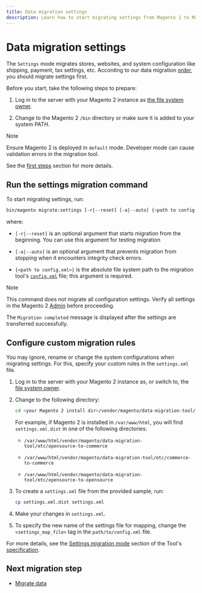 ```yaml
---
title: Data migration settings
description: Learn how to start migrating settings from Magento 1 to Magento 2 with the Data Migration Tool.
---
```


# Data migration settings

The `Settings` mode migrates stores, websites, and system configuration like shipping, payment, tax settings, etc.
According to our data migration [order](overview.md#migration-order), you should migrate settings first.

Before you start, take the following steps to prepare:

1. Log in to the server with your Magento 2 instance as [the file system owner](https://devdocs.magento.com/guides/v2.4/install-gde/prereq/file-sys-perms-over.html).

1. Change to the Magento 2 `/bin` directory or make sure it is added to your system PATH.

>[!NOTE]
>
>Ensure Magento 2 is deployed in `default` mode. Developer mode can cause validation errors in the migration tool.


See the [first steps](overview.md#first-steps) section for more details.

## Run the settings migration command

To start migrating settings, run:

```bash
bin/magento migrate:settings [-r|--reset] [-a|--auto] {<path to config.xml>}
```

where:

*  `[-r|--reset]` is an optional argument that starts migration from the beginning. You can use this argument for testing migration

*  `[-a|--auto]` is an optional argument that prevents migration from stopping when it encounters integrity check errors.

*  `{<path to config.xml>}` is the absolute file system path to the migration tool's [`config.xml`](../configure.md#configure-migration-in-vendor-folder) file; this argument is required.

>[!NOTE]
>
>This command does not migrate all configuration settings. Verify all settings in the Magento 2 [Admin](https://glossary.magento.com/admin) before proceeding.


The `Migration completed` message is displayed after the settings are transferred successfully.

## Configure custom migration rules

You may ignore, rename or change the system configurations when migrating settings. For this, specify your custom rules in the `settings.xml` file.

1. Log in to the server with your Magento 2 instance as, or switch to, the [file system owner](https://devdocs.magento.com/guides/v2.4/install-gde/prereq/file-sys-perms-over.html).

1. Change to the following directory:

   ```bash
   cd <your Magento 2 install dir>/vendor/magento/data-migration-tool/etc/<edition-to-edition>
   ```

   For example, if Magento 2 is installed in `/var/www/html`, you will find `settings.xml.dist` in one of the following directories:

   *  `/var/www/html/vendor/magento/data-migration-tool/etc/opensource-to-commerce`

   *  `/var/www/html/vendor/magento/data-migration-tool/etc/commerce-to-commerce`

   *  `/var/www/html/vendor/magento/data-migration-tool/etc/opensource-to-opensource`

1. To create a `settings.xml` file from the provided sample, run:

   ```bash
   cp settings.xml.dist settings.xml
   ```

1. Make your changes in `settings.xml`.

1. To specify the new name of the settings file for mapping, change the `<settings_map_file>` tag in the `path/to/config.xml` file.

For more details, see the [Settings migration mode](../technical-specification.md#settings-migration-mode) section of the Tool's [specification](../technical-specification.md).

## Next migration step

*  [Migrate data](data.md)
